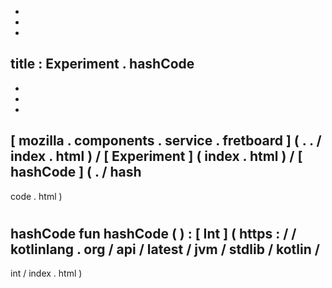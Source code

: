 -
-
-
title
:
Experiment
.
hashCode
-
-
-
-
[
mozilla
.
components
.
service
.
fretboard
]
(
.
.
/
index
.
html
)
/
[
Experiment
]
(
index
.
html
)
/
[
hashCode
]
(
.
/
hash
-
code
.
html
)
#
hashCode
fun
hashCode
(
)
:
[
Int
]
(
https
:
/
/
kotlinlang
.
org
/
api
/
latest
/
jvm
/
stdlib
/
kotlin
/
-
int
/
index
.
html
)
